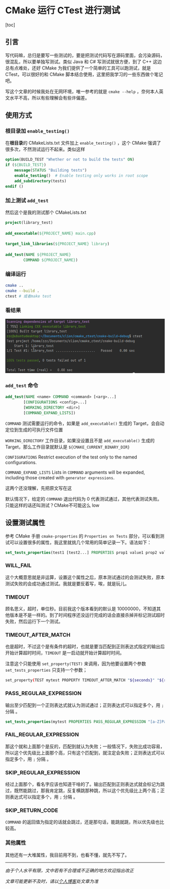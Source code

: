 # CMake 运行 CTest 进行测试

[toc]

## 引言

写代码嘛，总归是要写一些测试的，要是把测试代码写在源码里面，会污染源码，很混乱，所以要单独写测试。类似 Java 和 C# 写测试就很方便，到了 C++ 这边总有点难处，还好 CMake 为我们提供了一个简单的工具可以跑测试，就是 CTest，可以很好的和 CMake 脚本结合使用，这里把我学习的一些东西做个笔记吧。

写这个文章的时候我处在无网环境，唯一参考的就是 `cmake --help` ，奈何本人英文水平不高，所以有些理解会有些许偏差。



## 使用方式

### 根目录加  `enable_testing()`

在**根目录**的 CMakeLists.txt 文件加上 `enable_testing()` ，这个 CMake 强调了很多次，不然测试运行不起来。类似这样

```cmake
option(BUILD_TEST "Whether or not to build the tests" ON)
if (${BUILD_TEST})
    message(STATUS "Building tests")
    enable_testing()  # Enable testing only works in root scope
    add_subdirectory(tests)
endif ()
```

### 加上测试 `add_test`

然后这个是我的测试那个 CMakeLists.txt

```cmake
project(library_test)

add_executable(${PROJECT_NAME} main.cpp)

target_link_libraries(${PROJECT_NAME} library)

add_test(NAME ${PROJECT_NAME}
        COMMAND ${PROJECT_NAME})
```

### 编译运行

```bash
cmake ..
cmake --build .
ctest # 或者make test
```

### 看结果

![image-20210516202826610](img/006/01.png)

### `add_test` 命令

```cmake
add_test(NAME <name> COMMAND <command> [<arg>...]
        [CONFIGURATIONS <config>...]
        [WORKING_DIRECTORY <dir>]
        [COMMAND_EXPAND_LISTS])
```

`COMMAND` 测试需要运行的命令，如果是 `add_executable()` 生成的 Target，会自动定位到生成的可执行文件位置

`WORKING_DIRECTORY` 工作目录，如果没设置且不是 `add_executable()` 生成的 Target，那么工作目录就默认是 `${CMAKE_CURRENT_BINARY_DIR}`

`CONFIGURATIONS`  Restrict execution of the test only to the named configurations.

`COMMAND_EXPAND_LISTS`  Lists in `COMMAND` arguments will be expanded, including those created with `generator expressions`.

这两个还没理解，先把原文写在这

默认情况下，给定的 `COMMAND` 退出代码为 0 代表测试通过，其他代表测试失败。只能这样的话还叫测试？CMake不可能这么 low



## 设置测试属性

参考 CMake 手册 `cmake-properties` 的 `Properties on Tests` 部分，可以看到测试可以设置很多的属性，我这里就挑几个常用的简单记录一下。语法如下：

```cmake
set_tests_properties(test1 [test2...] PROPERTIES prop1 value1 prop2 value2)
```

### WILL_FAIL

这个大概意思就是非运算，设置这个属性之后，原本测试通过的会测试失败，原本测试失败的会成功通过测试。我就是要反着写，唉，就是玩儿。

### TIMEOUT

顾名思义，超时，单位秒。目前我这个版本看到的默认是 10000000，不知道其他版本是不是一样的。到了时间程序还没运行完成的话会直接杀掉并标记测试超时失败，然后运行下一个测试。

### TIMEOUT_AFTER_MATCH

也是超时，不过这个是有条件的超时，也就是要当匹配到正则表达式指定的输出后开始计算超时时间，`TIMEOUT` 是一启动就开始计算超时时间。

注意这个只能使用 `set_property(TEST)` 来调用，因为他要设置两个参数 `set_tests_properties` 只支持一个参数；

```bash
set_property(TEST mytest PROPERTY TIMEOUT_AFTER_MATCH "${seconds}" "${regex}")
```

### PASS_REGULAR_EXPRESSION

输出至少匹配到一个正则表达式就认为测试通过；正则表达式可以指定多个，用 `;` 分隔 。

```cmake
set_tests_properties(mytest PROPERTIES PASS_REGULAR_EXPRESSION "[a-Z]Pass;[Oo][Kk];Success")
```

### FAIL_REGULAR_EXPRESSION

那这个就和上面那个是反的，匹配到就认为失败；一般情况下，失败比成功容易，所以这个优先级比上面那个高，只有这个匹配到，就注定会失败；正则表达式可以指定多个，用 `;` 分隔 。

### SKIP_REGULAR_EXPRESSION

经过上面那个，看名字应该也知道干啥的了。输出匹配到正则表达式就会标记为跳过，既然能跳过，那我肯定跳，反复横跳那种跳，所以这个优先级比上两个高；正则表达式可以指定多个，用 `;` 分隔 。

### SKIP_RETURN_CODE

`COMMAND` 的返回值为指定的话就会跳过，还是那句话，能跳就跳，所以优先级也比较高。

### 其他属性

其他还有一大堆属性，我目前用不到，也看不懂，就先不写了。



***
*由于个人水平有限，文中若有不合理或不正确的地方欢迎指出改正*

*文章可能更新不及时，请以[个人博客](https://zcteo.top/)处文章为准*